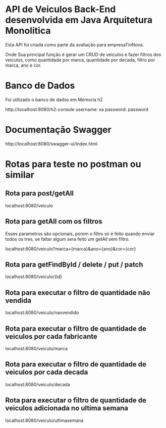 # API de Veiculos Back-End desenvolvida em Java Arquitetura Monolitica

Esta API foi criada como parte da avaliação para empresaTinNova.

Onde Sua principal função é gerar um CRUD de veiculos e fazer filtros dos veiculos, como quantidade por marca, quantidade por decada,
filtro por marca, ano e cor.

# Banco de Dados

Foi utilizado o banco de dados em Memoria h2

http://localhost:8080/h2-console
  username: sa
  password: password

# Documentação Swagger

http://localhost:8080/swagger-ui/index.html

# Rotas para teste no postman ou similar

## Rota para post/getAll
localhost:8080/veiculo

## Rota para getAll com os filtros

Esses parametros são opcionais, porem o filtro só é feito quando enviar todos os tres, se faltar algum sera feito um getAll sem filtro.

localhost:8080/veiculo?marca={marca}&ano={ano}&cor={cor}

## Rota para getFindById / delete / put / patch 

localhost:8080/veiculo/{id}

## Rota para executar o filtro de quantidade não vendida

localhost:8080/veiculo/naovendido


## Rota para executar o filtro de quantidade de veiculos por cada fabricante

localhost:8080/veiculo/marca


## Rota para executar o filtro de quantidade de veiculos por cada decada

localhost:8080/veiculo/decada

## Rota para executar o filtro de quantidade de veiculos adicionada no ultima semana

localhost:8080/veiculo/ultimasemana



